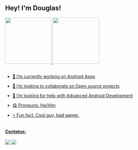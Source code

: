 ## Hey! I'm Douglas! 
 <div>
  <a href="https://github.com/douguizilla">
  <img height="150em" src="https://github-readme-stats.vercel.app/api?username=douguizilla&show_icons=true&theme=dark&include_all_commits=true&count_private=true"/>
  <img height="150em" src="https://github-readme-stats.vercel.app/api/top-langs/?username=douguizilla&layout=compact&langs_count=7&theme=dark"/>
</div>
 
  ##
 
- 🔭 I’m currently working on Android Apps
- 👯 I’m looking to collaborate on Open source projects
- 🤔 I’m looking for help with Advanced Android Development
- 😄 Pronouns: He/Him
- ⚡ Fun fact: Cool guy, bad gamer.

  ##
  
#### Contatos:
<div> 
  <a href = "mailto:douglasgommez@gmail.com"><img src="https://img.shields.io/badge/-Gmail-%23333?style=for-the-badge&logo=gmail&logoColor=white" target="_blank"></a>
  <a href="https://www.linkedin.com/in/douglasgomesdepaula" target="_blank"><img src="https://img.shields.io/badge/-LinkedIn-%230077B5?style=for-the-badge&logo=linkedin&logoColor=white" target="_blank"></a> 
  
</div>



